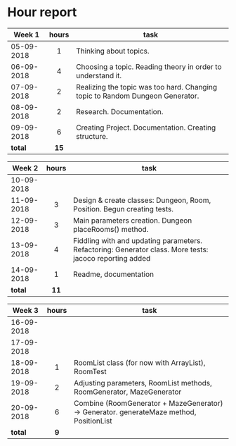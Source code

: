 # Hour report


| Week 1     | hours | task                                                                          |
|------------|:-----:|-------------------------------------------------------------------------------|
| 05-09-2018 | 1     | Thinking about topics.                                                        |
| 06-09-2018 | 4     | Choosing a topic. Reading theory in order to understand it.                   |
| 07-09-2018 | 2     | Realizing the topic was too hard. Changing topic to Random Dungeon Generator. |
| 08-09-2018 | 2     | Research. Documentation.                                                      |
| 09-09-2018 | 6     | Creating Project. Documentation. Creating structure.                          |
| __total__  | __15__ |      |



| Week 2     | hours | task |
|------------|:-----:|-------------------------------------------------------------------------------|
| 10-09-2018 |       |      |
| 11-09-2018 | 3     | Design & create classes: Dungeon, Room, Position. Begun creating tests.  |
| 12-09-2018 | 3     | Main parameters creation. Dungeon placeRooms() method.     |
| 13-09-2018 | 4     | Fiddling with and updating parameters. Refactoring: Generator class. More tests: jacoco reporting added  |
| 14-09-2018 | 1     | Readme, documentation     |
| __total__ | __11__     |      |


| Week 3     | hours | task                                                                          |
|------------|:-----:|-------------------------------------------------------------------------------|
| 16-09-2018 |      |                                                     |
| 17-09-2018 |      |                    |
| 18-09-2018 | 1     | RoomList class (for now with ArrayList), RoomTest  |
| 19-09-2018 | 2     | Adjusting parameters, RoomList methods, RoomGenerator, MazeGenerator          |
| 20-09-2018 | 6     | Combine (RoomGenerator + MazeGenerator) -> Generator. generateMaze method, PositionList    |
| __total__  | __9__ |      |

